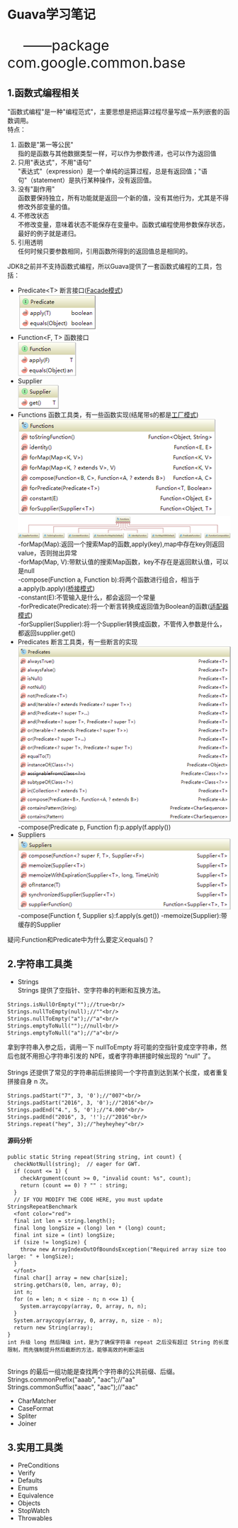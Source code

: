 # Guava学习笔记
<p style="font-size:32px">&nbsp;&nbsp;&nbsp;&nbsp;——package com.google.common.base</p>

1.函数式编程相关
----------------------------------------
"函数式编程"是一种"编程范式"，主要思想是把运算过程尽量写成一系列嵌套的函数调用。<br/>
特点：
1. 函数是"第一等公民"<br/>
指的是函数与其他数据类型一样，可以作为参数传递，也可以作为返回值<br/>
2. 只用"表达式"，不用"语句"<br/>
"表达式"（expression）是一个单纯的运算过程，总是有返回值；"语句"（statement）是执行某种操作，没有返回值。<br/>
3. 没有"副作用"<br/>
函数要保持独立，所有功能就是返回一个新的值，没有其他行为，尤其是不得修改外部变量的值。<br/>
4. 不修改状态<br/>
不修改变量，意味着状态不能保存在变量中。函数式编程使用参数保存状态，最好的例子就是递归。<br/>
5. 引用透明<br/>
任何时候只要参数相同，引用函数所得到的返回值总是相同的。<br/>

JDK8之前并不支持函数式编程，所以Guava提供了一套函数式编程的工具，包括：
* Predicate&lt;T&gt;  断言接口([Facade模式]())<br/>
![Aaron Swartz](https://raw.githubusercontent.com/leiy88/Guava/master/src/main/resources/Predicate.png)
* Function&lt;F, T&gt;   函数接口<br/>
![Aaron Swartz](https://raw.githubusercontent.com/leiy88/Guava/master/src/main/resources/Function.png)
* Supplier<br/>
![Aaron Swartz](https://raw.githubusercontent.com/leiy88/Guava/master/src/main/resources/Supplier.png)
* Functions  函数工具类，有一些函数实现(结尾带s的都是[工厂模式]())<br/>
![Aaron Swartz](https://raw.githubusercontent.com/leiy88/Guava/master/src/main/resources/Functions.png)<br/>
![Aaron Swartz](https://raw.githubusercontent.com/leiy88/Guava/master/src/main/resources/FunctionsInnerClasses.png)<br/>
-forMap(Map):返回一个搜索Map的函数,apply(key),map中存在key则返回value，否则抛出异常<br/>
-forMap(Map, V):带默认值的搜索Map函数，key不存在是返回默认值，可以是null<br/>
-compose(Function a, Function b):将两个函数进行组合，相当于a.apply(b.apply)([桥接模式]())<br/>
-constant(E):不管输入是什么，都会返回一个常量<br/>
-forPredicate(Predicate):将一个断言转换成返回值为Boolean的函数([适配器模式]())<br/>
-forSupplier(Supplier):将一个Supplier转换成函数，不管传入参数是什么，都返回supplier.get()<br/>
* Predicates 断言工具类，有一些断言的实现<br/>
![Aaron Swartz](https://raw.githubusercontent.com/leiy88/Guava/master/src/main/resources/Predicates.png)<br/>
-compose(Predicate p, Function f):p.apply(f.apply())
* Suppliers<br/>
![Aaron Swartz](https://raw.githubusercontent.com/leiy88/Guava/master/src/main/resources/Suppliers.png)<br/>
-compose(Function f, Supplier s):f.apply(s.get())
-memoize(Supplier):带缓存的Supplier

疑问:Function和Predicate中为什么要定义equals()？

2.字符串工具类
----------------------------------------
* Strings<br/>
Strings 提供了空指针、空字符串的判断和互换方法。<br/>
```
Strings.isNullOrEmpty("");//true<br/>
Strings.nullToEmpty(null);//""<br/>
Strings.nullToEmpty("a");//"a"<br/>
Strings.emptyToNull("");//null<br/>
Strings.emptyToNull("a");//"a"<br/>
```
拿到字符串入参之后，调用一下 nullToEmpty 将可能的空指针变成空字符串，然后也就不用担心字符串引发的 NPE，或者字符串拼接时候出现的 “null” 了。<br/>
<br/>
Strings 还提供了常见的字符串前后拼接同一个字符直到达到某个长度，或者重复拼接自身 n 次。<br/>
```
Strings.padStart("7", 3, '0');//"007"<br/>
Strings.padStart("2016", 3, '0');//"2016"<br/>
Strings.padEnd("4.", 5, '0');//"4.000"<br/>
Strings.padEnd("2016", 3, '!');//"2016"<br/>
Strings.repeat("hey", 3);//"heyheyhey"<br/>
```
#### **源码分析**
```
public static String repeat(String string, int count) {
  checkNotNull(string);  // eager for GWT.
  if (count <= 1) {
    checkArgument(count >= 0, "invalid count: %s", count);
    return (count == 0) ? "" : string;
  }
  // IF YOU MODIFY THE CODE HERE, you must update StringsRepeatBenchmark
  <font color="red">
  final int len = string.length();
  final long longSize = (long) len * (long) count;
  final int size = (int) longSize;
  if (size != longSize) {
    throw new ArrayIndexOutOfBoundsException("Required array size too large: " + longSize);
  }
  </font>
  final char[] array = new char[size];
  string.getChars(0, len, array, 0);
  int n;
  for (n = len; n < size - n; n <<= 1) {
    System.arraycopy(array, 0, array, n, n);
  }
  System.arraycopy(array, 0, array, n, size - n);
  return new String(array);
}
int 升级 long 然后降级 int，是为了确保字符串 repeat 之后没有超过 String 的长度限制，而先强制提升然后截断的方法，能够高效的判断溢出
```
<br/>
Strings 的最后一组功能是查找两个字符串的公共前缀、后缀。<br/>
Strings.commonPrefix("aaab", "aac");//"aa"<br/>
Strings.commonSuffix("aaac", "aac");//"aac"<br/>

* CharMatcher<br/>
* CaseFormat<br/>
* Spliter<br/>
* Joiner<br/>

3.实用工具类
----------------------------------------
* PreConditions<br/>
* Verify<br/>
* Defaults<br/>
* Enums<br/>
* Equivalence<br/>
* Objects<br/>
* StopWatch<br/>
* Throwables<br/>